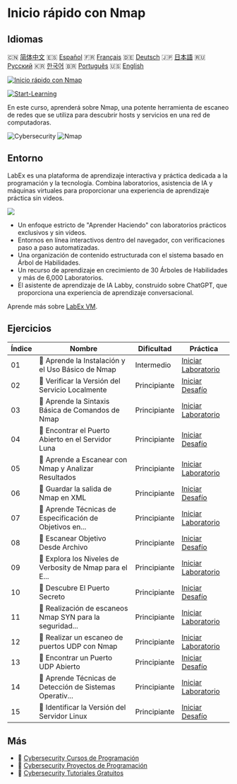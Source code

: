 # Inicio rápido con Nmap

## Idiomas

🇨🇳 [简体中文](README_zh.md) 🇪🇸 [Español](README_es.md) 🇫🇷 [Français](README_fr.md) 🇩🇪 [Deutsch](README_de.md) 🇯🇵 [日本語](README_ja.md) 🇷🇺 [Русский](README_ru.md) 🇰🇷 [한국어](README_ko.md) 🇧🇷 [Português](README_pt.md) 🇺🇸 [English](README.md) 

[![Inicio rápido con Nmap](https://cover-creator.labex.io/quick-start-with-nmap.png?lang=es)](https://labex.io/es/courses/quick-start-with-nmap)

[![Start-Learning](https://img.shields.io/badge/Start-Learning-whitesmoke?style=for-the-badge)](https://labex.io/es/courses/quick-start-with-nmap)

En este curso, aprenderá sobre Nmap, una potente herramienta de escaneo de redes que se utiliza para descubrir hosts y servicios en una red de computadoras.

![Cybersecurity](https://img.shields.io/badge/Cybersecurity-whitesmoke?style=for-the-badge&logo=cybersecurity)
![Nmap](https://img.shields.io/badge/Nmap-whitesmoke?style=for-the-badge&logo=nmap)


## Entorno

LabEx es una plataforma de aprendizaje interactiva y práctica dedicada a la programación y la tecnología. Combina laboratorios, asistencia de IA y máquinas virtuales para proporcionar una experiencia de aprendizaje práctica sin videos.

![](https://tutorial-screenshot.getvm.io/images/vm-1725247253.png)

- Un enfoque estricto de "Aprender Haciendo" con laboratorios prácticos exclusivos y sin videos.
- Entornos en línea interactivos dentro del navegador, con verificaciones paso a paso automatizadas.
- Una organización de contenido estructurada con el sistema basado en Árbol de Habilidades.
- Un recurso de aprendizaje en crecimiento de 30 Árboles de Habilidades y más de 6,000 Laboratorios.
- El asistente de aprendizaje de IA Labby, construido sobre ChatGPT, que proporciona una experiencia de aprendizaje conversacional.

Aprende más sobre [LabEx VM](https://support.labex.io/using-labex/virtual-machine).

## Ejercicios

|   Índice | Nombre                                                   | Dificultad   | Práctica                                                                                                                                       |
|----------|----------------------------------------------------------|--------------|------------------------------------------------------------------------------------------------------------------------------------------------|
|       01 | 📖 Aprende la Instalación y el Uso Básico de Nmap        | Intermedio   | <a target='_blank' href='https://labex.io/es/tutorials/nmap-learn-nmap-installation-and-basic-usage-415924'>Iniciar Laboratorio</a>            |
|       02 | 🎯 Verificar la Versión del Servicio Localmente          | Principiante | <a target='_blank' href='https://labex.io/es/tutorials/nmap-verify-service-version-locally-548693'>Iniciar Desafío</a>                         |
|       03 | 📖 Aprende la Sintaxis Básica de Comandos de Nmap        | Principiante | <a target='_blank' href='https://labex.io/es/tutorials/nmap-learn-nmap-basic-command-syntax-415919'>Iniciar Laboratorio</a>                    |
|       04 | 🎯 Encontrar el Puerto Abierto en el Servidor Luna       | Principiante | <a target='_blank' href='https://labex.io/es/tutorials/nmap-find-open-port-on-luna-server-548697'>Iniciar Desafío</a>                          |
|       05 | 📖 Aprende a Escanear con Nmap y Analizar Resultados     | Principiante | <a target='_blank' href='https://labex.io/es/tutorials/nmap-learn-nmap-scanning-and-output-analysis-415926'>Iniciar Laboratorio</a>            |
|       06 | 🎯 Guardar la salida de Nmap en XML                      | Principiante | <a target='_blank' href='https://labex.io/es/tutorials/nmap-save-nmap-output-to-xml-548705'>Iniciar Desafío</a>                                |
|       07 | 📖 Aprende Técnicas de Especificación de Objetivos en... | Principiante | <a target='_blank' href='https://labex.io/es/tutorials/nmap-learn-target-specification-techniques-in-nmap-415935'>Iniciar Laboratorio</a>      |
|       08 | 🎯 Escanear Objetivo Desde Archivo                       | Principiante | <a target='_blank' href='https://labex.io/es/tutorials/nmap-scan-target-from-file-548715'>Iniciar Desafío</a>                                  |
|       09 | 📖 Explora los Niveles de Verbosity de Nmap para el E... | Principiante | <a target='_blank' href='https://labex.io/es/tutorials/nmap-explore-nmap-verbosity-levels-for-network-scanning-415939'>Iniciar Laboratorio</a> |
|       10 | 🎯 Descubre El Puerto Secreto                            | Principiante | <a target='_blank' href='https://labex.io/es/tutorials/uncover-the-secret-port-548724'>Iniciar Desafío</a>                                     |
|       11 | 📖 Realización de escaneos Nmap SYN para la seguridad... | Principiante | <a target='_blank' href='https://labex.io/es/tutorials/nmap-conduct-nmap-syn-scans-for-network-security-415934'>Iniciar Laboratorio</a>        |
|       12 | 📖 Realizar un escaneo de puertos UDP con Nmap           | Principiante | <a target='_blank' href='https://labex.io/es/tutorials/nmap-perform-udp-port-scanning-with-nmap-415938'>Iniciar Laboratorio</a>                |
|       13 | 🎯 Encontrar un Puerto UDP Abierto                       | Principiante | <a target='_blank' href='https://labex.io/es/tutorials/nmap-find-open-udp-port-548746'>Iniciar Desafío</a>                                     |
|       14 | 📖 Aprende Técnicas de Detección de Sistemas Operativ... | Principiante | <a target='_blank' href='https://labex.io/es/tutorials/nmap-learn-nmap-os-and-version-detection-techniques-415925'>Iniciar Laboratorio</a>     |
|       15 | 🎯 Identificar la Versión del Servidor Linux             | Principiante | <a target='_blank' href='https://labex.io/es/tutorials/identify-linux-server-version-548747'>Iniciar Desafío</a>                               |

## Más

- 🔗 [Cybersecurity Cursos de Programación](https://github.com/labex-labs/awesome-programming-courses)
- 🔗 [Cybersecurity Proyectos de Programación](https://github.com/labex-labs/awesome-programming-projects)
- 🔗 [Cybersecurity Tutoriales Gratuitos](https://github.com/labex-labs/cybersecurity-free-tutorials)


